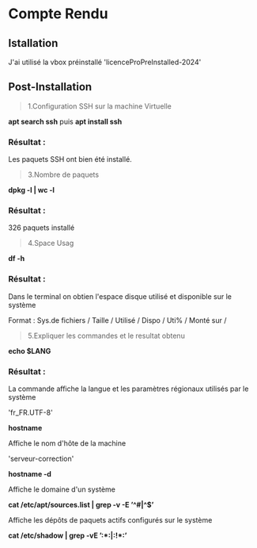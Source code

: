 # Compte Rendu

## Istallation

J'ai utilisé la vbox préinstallé 'licenceProPreInstalled-2024'

## Post-Installation

>1.Configuration SSH sur la machine Virtuelle

**apt search ssh** puis **apt install ssh**  

### Résultat : 

Les paquets SSH ont bien été installé.

>3.Nombre de paquets

**dpkg -l | wc -l**

### Résultat : 

326 paquets installé 

>4.Space Usag

**df -h**

### Résultat :

Dans le terminal on obtien l'espace disque utilisé et disponible sur le système

Format : Sys.de fichiers / Taille / Utilisé / Dispo / Uti% / Monté sur /

>5.Expliquer les commandes et le resultat obtenu

**echo $LANG**

### Résultat :

La commande affiche la langue et les paramètres régionaux utilisés par le système 

'fr_FR.UTF-8'

**hostname**

Affiche le nom d'hôte de la machine

'serveur-correction'

**hostname -d**

Affiche le domaine d'un système

**cat /etc/apt/sources.list | grep -v -E ’^#|^$’**

Affiche les dépôts de paquets actifs configurés sur le système 

**cat /etc/shadow | grep -vE ’:\*:|:!\*:’**

